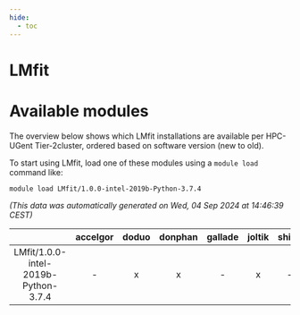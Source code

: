 ```yaml
---
hide:
  - toc
---
```


LMfit
=====

# Available modules


The overview below shows which LMfit installations are available per HPC-UGent Tier-2cluster, ordered based on software version (new to old).

To start using LMfit, load one of these modules using a `module load` command like:

```shell
module load LMfit/1.0.0-intel-2019b-Python-3.7.4
```

*(This data was automatically generated on Wed, 04 Sep 2024 at 14:46:39 CEST)*  

| |accelgor|doduo|donphan|gallade|joltik|shinx|skitty|
| :---: | :---: | :---: | :---: | :---: | :---: | :---: | :---: |
|LMfit/1.0.0-intel-2019b-Python-3.7.4|-|x|x|-|x|-|x|
